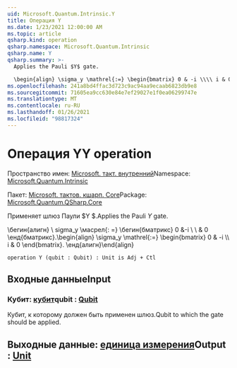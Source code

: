 ```yaml
---
uid: Microsoft.Quantum.Intrinsic.Y
title: Операция Y
ms.date: 1/23/2021 12:00:00 AM
ms.topic: article
qsharp.kind: operation
qsharp.namespace: Microsoft.Quantum.Intrinsic
qsharp.name: Y
qsharp.summary: >-
  Applies the Pauli $Y$ gate.

  \begin{align} \sigma_y \mathrel{:=} \begin{bmatrix} 0 & -i \\\\ i & 0 \end{bmatrix}. \end{align}
ms.openlocfilehash: 241a8bd4ffac3d723c9ac94aa9ecaab6823db9e8
ms.sourcegitcommit: 71605ea9cc630e84e7ef29027e1f0ea06299747e
ms.translationtype: MT
ms.contentlocale: ru-RU
ms.lasthandoff: 01/26/2021
ms.locfileid: "98817324"
---
```

# <a name="y-operation"></a><span data-ttu-id="d125b-102">Операция Y</span><span class="sxs-lookup"><span data-stu-id="d125b-102">Y operation</span></span>

<span data-ttu-id="d125b-103">Пространство имен: [Microsoft. такт. внутренний](xref:Microsoft.Quantum.Intrinsic)</span><span class="sxs-lookup"><span data-stu-id="d125b-103">Namespace: [Microsoft.Quantum.Intrinsic](xref:Microsoft.Quantum.Intrinsic)</span></span>

<span data-ttu-id="d125b-104">Пакет: [Microsoft. тактов. кшарп. Core](https://nuget.org/packages/Microsoft.Quantum.QSharp.Core)</span><span class="sxs-lookup"><span data-stu-id="d125b-104">Package: [Microsoft.Quantum.QSharp.Core](https://nuget.org/packages/Microsoft.Quantum.QSharp.Core)</span></span>


<span data-ttu-id="d125b-105">Применяет шлюз Паули $Y $.</span><span class="sxs-lookup"><span data-stu-id="d125b-105">Applies the Pauli $Y$ gate.</span></span>

<span data-ttu-id="d125b-106">\бегин{алигн} \ sigma_y \масрел{: =} \бегин{бматрикс} 0 &-i \\ \\ & 0 \енд{бматрикс}.</span><span class="sxs-lookup"><span data-stu-id="d125b-106">\begin{align} \sigma_y \mathrel{:=} \begin{bmatrix} 0 & -i \\\\ i & 0 \end{bmatrix}.</span></span>
<span data-ttu-id="d125b-107">\енд{алигн}</span><span class="sxs-lookup"><span data-stu-id="d125b-107">\end{align}</span></span>

```qsharp
operation Y (qubit : Qubit) : Unit is Adj + Ctl
```


## <a name="input"></a><span data-ttu-id="d125b-108">Входные данные</span><span class="sxs-lookup"><span data-stu-id="d125b-108">Input</span></span>

### <a name="qubit--qubit"></a><span data-ttu-id="d125b-109">Кубит: [кубит](xref:microsoft.quantum.lang-ref.qubit)</span><span class="sxs-lookup"><span data-stu-id="d125b-109">qubit : [Qubit](xref:microsoft.quantum.lang-ref.qubit)</span></span>

<span data-ttu-id="d125b-110">Кубит, к которому должен быть применен шлюз.</span><span class="sxs-lookup"><span data-stu-id="d125b-110">Qubit to which the gate should be applied.</span></span>



## <a name="output--unit"></a><span data-ttu-id="d125b-111">Выходные данные: [единица измерения](xref:microsoft.quantum.lang-ref.unit)</span><span class="sxs-lookup"><span data-stu-id="d125b-111">Output : [Unit](xref:microsoft.quantum.lang-ref.unit)</span></span>

